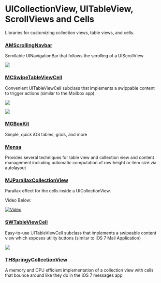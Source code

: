 # UICollectionView, UITableView, ScrollViews and Cells

Libraries for customizing collection views, table views, and cells.

### [AMScrollingNavbar](https://github.com/andreamazz/AMScrollingNavbar)
Scrollable UINavigationBar that follows the scrolling of a UIScrollView

![](https://raw.githubusercontent.com/andreamazz/AMScrollingNavbar/master/screenshot.gif)

### [MCSwipeTableViewCell](https://github.com/alikaragoz/MCSwipeTableViewCell)
Convenient UITableViewCell subclass that implements a swippable content to trigger actions (similar to the Mailbox app).

![](https://raw.github.com/alikaragoz/MCSwipeTableViewCell/master/github-assets/mcswipe-exit.gif)

![](https://raw.github.com/alikaragoz/MCSwipeTableViewCell/master/github-assets/mcswipe-switch.gif)

### [MGBoxKit](https://github.com/sobri909/MGBoxKit)
Simple, quick iOS tables, grids, and more

### [Mensa](https://github.com/jordanekay/Mensa)
Provides several techniques for table view and collection view and content management including automatic computation of row height or item size via autolayout

### [MJParallaxCollectionView](https://github.com/mayuur/MJParallaxCollectionView)
Parallax effect for the cells inside a UICollectionView. 

Video Below:

[![Video](https://raw.githubusercontent.com/mayuur/MJParallaxCollectionView/master/Screenshot.png)](https://www.youtube.com/watch?v=1K8w1M6FL8k&feature=youtu.be)

### [SWTableViewCell](https://github.com/CEWendel/SWTableViewCell)

Easy-to-use UITableViewCell subclass that implements a swipeable content view which exposes utility buttons (similar to iOS 7 Mail Application)

![](https://camo.githubusercontent.com/c138fcd3df24ae1d91f8bf6feb51a1cf111606a4/687474703a2f2f692e696d6775722e636f6d2f6e6a4b436a4b382e676966)

### [THSpringyCollectionView](https://github.com/tristanhimmelman/THSpringyCollectionView)
A memory and CPU efficient implementation of a collection view with cells that bounce around like they do in the iOS 7 messages app
